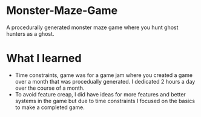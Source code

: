 # Monster-Maze-Game
A procedurally generated monster maze game where you hunt ghost hunters as a ghost.

# What I learned
* Time constraints, game was for a game jam where you created a game over a month that was procedually generated. I dedicated 2 hours a day over the course of a month.
* To avoid feature creap, I did have ideas for more features and better systems in the game but due to time constraints I focused on the basics to make a completed game.
